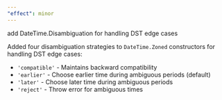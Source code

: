 ```yaml
---
"effect": minor
---
```


add DateTime.Disambiguation for handling DST edge cases

Added four disambiguation strategies to `DateTime.Zoned` constructors for handling DST edge cases:

- `'compatible'` - Maintains backward compatibility
- `'earlier'` - Choose earlier time during ambiguous periods (default)
- `'later'` - Choose later time during ambiguous periods
- `'reject'` - Throw error for ambiguous times
